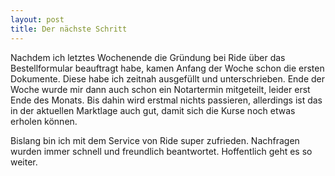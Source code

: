 ```yaml
---
layout: post
title: Der nächste Schritt
---
```


<p>Nachdem ich letztes Wochenende die Gründung bei Ride über das Bestellformular beauftragt habe, kamen Anfang der Woche schon die ersten Dokumente. Diese habe ich zeitnah ausgefüllt und unterschrieben. Ende der Woche wurde mir dann auch schon ein Notartermin mitgeteilt, leider erst Ende des Monats. Bis dahin wird erstmal nichts passieren, allerdings ist das in der aktuellen Marktlage auch gut, damit sich die Kurse noch etwas erholen können.</p>
<p>Bislang bin ich mit dem Service von Ride super zufrieden. Nachfragen wurden immer schnell und freundlich beantwortet. Hoffentlich geht es so weiter.</p>
